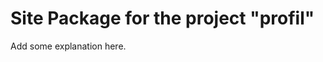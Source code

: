 Site Package for the project "profil"
==============================================================

Add some explanation here.

